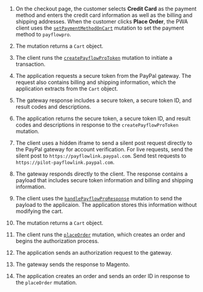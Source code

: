 1. On the checkout page, the customer selects **Credit Card** as the payment method and enters the credit card information as well as the billing and shipping addresses. When the customer clicks **Place Order**, the PWA client uses the [`setPaymentMethodOnCart`](/src/pages/graphql/schema/cart/mutations/set-payment-method.md) mutation to set the payment method to `payflowpro`.

1. The mutation returns a `Cart` object.

1. The client runs the [`createPayflowProToken`](/src/pages/graphql/schema/checkout/mutations/create-payflow-pro-token.md) mutation to initiate a transaction.

1. The application requests a secure token from the PayPal gateway. The request also contains billing and shipping information, which the application extracts from the `Cart` object.

1. The gateway response includes a secure token, a secure token ID, and result codes and descriptions.

1. The application returns the secure token, a secure token ID, and result codes and descriptions in response to the `createPayflowProToken` mutation.

1. The client uses a hidden iframe to send a silent post request directly to the PayPal gateway for account verification. For live requests, send the silent post to `https://payflowlink.paypal.com`. Send test requests to `https://pilot-payflowlink.paypal.com`.

1. The gateway responds directly to the client. The response contains a payload that includes secure token information and billing and shipping information.

1. The client uses the [`handlePayflowProResponse`](/src/pages/graphql/schema/checkout/mutations/handle-payflow-pro-response.md) mutation to send the payload to the applicaion. The application stores this information without modifying the cart.

1. The mutation returns a `Cart` object.

1. The client runs the [`placeOrder`](/src/pages/graphql/schema/cart/mutations/place-order.md) mutation, which creates an order and begins the authorization process.

1. The application sends an authorization request to the gateway.

1. The gateway sends the response to Magento.

1. The application creates an order and sends an order ID in response to the `placeOrder` mutation.
